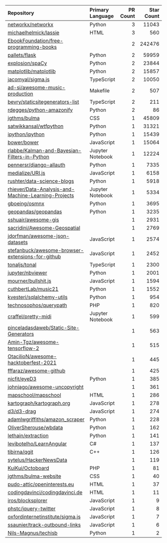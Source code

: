 | Repository | Primary Language | PR Count | Star Count |
| :-- | :-- | --: | --: |
| [networkx/networkx](https://github.com/networkx/networkx) | Python | 3 | 11043 |
| [michaelhelmick/lassie](https://github.com/michaelhelmick/lassie) | HTML | 3 | 560 |
| [EbookFoundation/free-programming-books](https://github.com/EbookFoundation/free-programming-books) |  | 2 | 242476 |
| [pallets/flask](https://github.com/pallets/flask) | Python | 2 | 59959 |
| [explosion/spaCy](https://github.com/explosion/spaCy) | Python | 2 | 23844 |
| [matplotlib/matplotlib](https://github.com/matplotlib/matplotlib) | Python | 2 | 15857 |
| [jacomyal/sigma.js](https://github.com/jacomyal/sigma.js) | TypeScript | 2 | 10050 |
| [ad-si/awesome-music-production](https://github.com/ad-si/awesome-music-production) | Makefile | 2 | 507 |
| [bevry/staticsitegenerators-list](https://github.com/bevry/staticsitegenerators-list) | TypeScript | 2 | 211 |
| [rdegges/python-amazonify](https://github.com/rdegges/python-amazonify) | Python | 2 | 86 |
| [jgthms/bulma](https://github.com/jgthms/bulma) | CSS | 1 | 45809 |
| [satwikkansal/wtfpython](https://github.com/satwikkansal/wtfpython) | Python | 1 | 31321 |
| [ipython/ipython](https://github.com/ipython/ipython) | Python | 1 | 15439 |
| [bower/bower](https://github.com/bower/bower) | JavaScript | 1 | 15064 |
| [rlabbe/Kalman-and-Bayesian-Filters-in-Python](https://github.com/rlabbe/Kalman-and-Bayesian-Filters-in-Python) | Jupyter Notebook | 1 | 12224 |
| [pennersr/django-allauth](https://github.com/pennersr/django-allauth) | Python | 1 | 7335 |
| [medialize/URI.js](https://github.com/medialize/URI.js) | JavaScript | 1 | 6158 |
| [rushter/data-science-blogs](https://github.com/rushter/data-science-blogs) | Python | 1 | 5918 |
| [rhiever/Data-Analysis-and-Machine-Learning-Projects](https://github.com/rhiever/Data-Analysis-and-Machine-Learning-Projects) | Jupyter Notebook | 1 | 5334 |
| [gboeing/osmnx](https://github.com/gboeing/osmnx) | Python | 1 | 3695 |
| [geopandas/geopandas](https://github.com/geopandas/geopandas) | Python | 1 | 3235 |
| [sshuair/awesome-gis](https://github.com/sshuair/awesome-gis) |  | 1 | 2931 |
| [sacridini/Awesome-Geospatial](https://github.com/sacridini/Awesome-Geospatial) |  | 1 | 2769 |
| [jdorfman/awesome-json-datasets](https://github.com/jdorfman/awesome-json-datasets) | JavaScript | 1 | 2574 |
| [stefanbuck/awesome-browser-extensions-for-github](https://github.com/stefanbuck/awesome-browser-extensions-for-github) | JavaScript | 1 | 2452 |
| [tonaljs/tonal](https://github.com/tonaljs/tonal) | TypeScript | 1 | 2300 |
| [jupyter/nbviewer](https://github.com/jupyter/nbviewer) | Python | 1 | 2001 |
| [mourner/bullshit.js](https://github.com/mourner/bullshit.js) | JavaScript | 1 | 1594 |
| [cuthbertLab/music21](https://github.com/cuthbertLab/music21) | Python | 1 | 1552 |
| [kvesteri/sqlalchemy-utils](https://github.com/kvesteri/sqlalchemy-utils) | Python | 1 | 954 |
| [technosophos/querypath](https://github.com/technosophos/querypath) | PHP | 1 | 820 |
| [craffel/pretty-midi](https://github.com/craffel/pretty-midi) | Jupyter Notebook | 1 | 599 |
| [pinceladasdaweb/Static-Site-Generators](https://github.com/pinceladasdaweb/Static-Site-Generators) |  | 1 | 563 |
| [Amin-Tgz/awesome-tensorflow-2](https://github.com/Amin-Tgz/awesome-tensorflow-2) |  | 1 | 515 |
| [OtacilioN/awesome-hacktoberfest-2021](https://github.com/OtacilioN/awesome-hacktoberfest-2021) |  | 1 | 445 |
| [fffaraz/awesome-github](https://github.com/fffaraz/awesome-github) |  | 1 | 425 |
| [nicfit/eyeD3](https://github.com/nicfit/eyeD3) | Python | 1 | 385 |
| [johnjago/awesome-uncopyright](https://github.com/johnjago/awesome-uncopyright) |  | 1 | 361 |
| [mapschool/mapschool](https://github.com/mapschool/mapschool) | HTML | 1 | 286 |
| [kartograph/kartograph.org](https://github.com/kartograph/kartograph.org) | JavaScript | 1 | 278 |
| [d3/d3-drag](https://github.com/d3/d3-drag) | JavaScript | 1 | 274 |
| [adamlwgriffiths/amazon_scraper](https://github.com/adamlwgriffiths/amazon_scraper) | Python | 1 | 228 |
| [OliverSherouse/wbdata](https://github.com/OliverSherouse/wbdata) | Python | 1 | 162 |
| [lethain/extraction](https://github.com/lethain/extraction) | Python | 1 | 141 |
| [levibotelho/LearnAngular](https://github.com/levibotelho/LearnAngular) | C# | 1 | 137 |
| [tibirna/qgit](https://github.com/tibirna/qgit) | C++ | 1 | 126 |
| [sytelus/HackerNewsData](https://github.com/sytelus/HackerNewsData) |  | 1 | 119 |
| [KuiKui/Octoboard](https://github.com/KuiKui/Octoboard) | PHP | 1 | 81 |
| [jgthms/bulma-website](https://github.com/jgthms/bulma-website) | CSS | 1 | 40 |
| [pudo-attic/openinterests.eu](https://github.com/pudo-attic/openinterests.eu) | HTML | 1 | 37 |
| [codingdavinci/codingdavinci.de](https://github.com/codingdavinci/codingdavinci.de) | HTML | 1 | 11 |
| [iros/blocksplorer](https://github.com/iros/blocksplorer) | JavaScript | 1 | 9 |
| [phstc/jquery-twitter](https://github.com/phstc/jquery-twitter) | JavaScript | 1 | 8 |
| [oxfordinternetinstitute/sigma.js](https://github.com/oxfordinternetinstitute/sigma.js) | JavaScript | 1 | 7 |
| [ssaunier/track-outbound-links](https://github.com/ssaunier/track-outbound-links) | JavaScript | 1 | 6 |
| [Nils-Magnus/techisb](https://github.com/Nils-Magnus/techisb) | Python | 1 | 2 |
